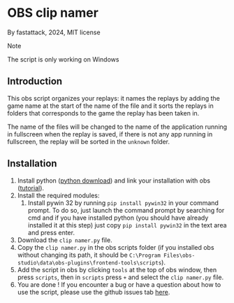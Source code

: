 # OBS clip namer

By fastattack, 2024, MIT license


> [!NOTE]
> The script is only working on Windows


## Introduction
This obs script organizes your replays: it names the replays by adding the game name at the start of the name of the file and it sorts the replays in folders that corresponds to the game the replay has been taken in.

The name of the files will be changed to the name of the application running in fullscreen when the replay is saved, if there is not any app running in fullscreen, the replay will be sorted in the `unknown` folder.


## Installation
1. Install python ([python download](https://www.python.org/downloads/)) and link your installation with obs ([tutorial](https://www.youtube.com/watch?v=t7RhpvlVte0)).
2. Install the required modules:
   1. Install pywin 32 by running `pip install pywin32` in your command prompt. To do so, just launch the command prompt by searching for cmd and if you have installed python (you should have already installed it at this step) just copy `pip install pywin32` in the text area and press enter.
3. Download the `clip namer.py` file.
4. Copy the `clip namer.py` in the obs scripts folder (if you installed obs without changing its path, it should be `C:\Program Files\obs-studio\data\obs-plugins\frontend-tools\scripts`).
5. Add the script in obs by clicking `tools` at the top of obs window, then press `scripts`, then in `scripts` press `+` and select the `clip namer.py` file.
6. You are done ! If you encounter a bug or have a question about how to use the script, please use the github issues tab [here](https://github.com/fastattackv/OBS-clip-namer/issues). 
